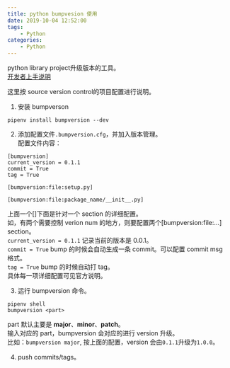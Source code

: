 ```yaml
---
title: python bumpvesion 使用
date: 2019-10-04 12:52:00  
tags: 
    - Python
categories: 
    - Python
---
```


python library project升级版本的工具。  
[开发者上手说明](https://pypi.org/project/bumpversion/)

这里按 source version control的项目配置进行说明。
1. 安装 bumpverson
```
pipenv install bumpversion --dev
```

2. 添加配置文件`.bumpversion.cfg`，并加入版本管理。  
配置文件内容：
```
[bumpversion]
current_version = 0.1.1
commit = True
tag = True

[bumpversion:file:setup.py]

[bumpversion:file:package_name/__init__.py]
```
上面一个[]下面是针对一个 section 的详细配置。  
如，有两个需要控制 verion num 的地方，则要配置两个[bumpversion:file:...] section。  
`current_version = 0.1.1` 记录当前的版本是 0.0.1。  
`commit = True` bump 的时候会自动生成一条 commit。可以配置 commit msg 格式。  
`tag = True` bump 的时候自动打 tag。  
具体每一项详细配置可见官方说明。  

3. 运行 bumpversion 命令。
```
pipenv shell
bumpversion <part>
```
part 默认主要是 **major**、**minor**、**patch**。  
输入对应的 part，bumpversion 会对应的进行 version 升级。  
比如：`bumpversion major`, 按上面的配置，version 会由`0.1.1`升级为`1.0.0`。

4. push commits/tags。